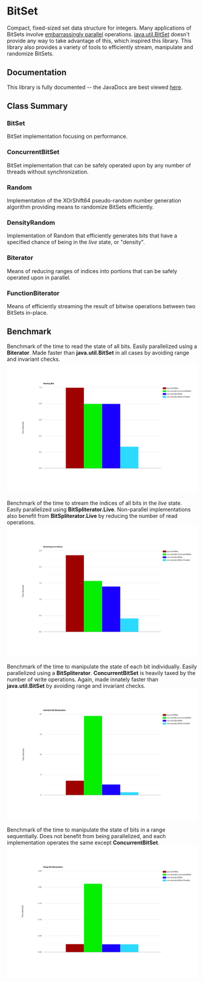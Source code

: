 # BitSet
Compact, fixed-sized set data structure for integers. Many applications of BitSets involve [embarrassingly parallel](https://www.wikipedia.org/wiki/Embarrassingly_parallel) operations. [java.util.BitSet](https://docs.oracle.com/javase/10/docs/api/java/util/BitSet.html) doesn't provide any way to take advantage of this, which inspired this library. This library also provides a variety of tools to efficiently stream, manipulate and randomize BitSets.

## Documentation
This library is fully documented -- the JavaDocs are best viewed [here](https://ashouldis.github.io/BitSet/).

## Class Summary

### BitSet
BitSet implementation focusing on performance.

### ConcurrentBitSet
BitSet implementation that can be safely operated upon by any number of threads without synchronization.

### Random
Implementation of the XOrShift64 pseudo-random number generation algorithm providing means to randomize BitSets efficiently.

### DensityRandom
Implementation of Random that efficiently generates bits that have a specified chance of being in the *live* state, or "density".

### Biterator
Means of reducing ranges of indices into portions that can be safely operated upon in parallel.

### FunctionBiterator
Means of efficiently streaming the result of bitwise operations between two BitSets in-place.

## Benchmark
Benchmark of the time to read the state of all bits. Easily parallelized using a **Biterator**. Made faster than **java.util.BitSet** in all cases by avoiding range and invariant checks.  
![Reading](https://github.com/ashouldis/BitSet/blob/master/benchmark/benchmark_read.png "\Benchmark_Read")  

Benchmark of the time to stream the indices of all bits in the *live* state. Easily parallelized using **BitSpliterator.Live**. Non-parallel implementations also benefit from **BitSpliterator.Live** by reducing the number of read operations.  
![Streaming](https://github.com/ashouldis/BitSet/blob/master/benchmark/benchmark_stream.png "\Benchmark_Stream")  

Benchmark of the time to manipulate the state of each bit individually. Easily parallelized using a **BitSpliterator**. **ConcurrentBitSet** is heavily taxed by the number of write operations. Again, made innately faster than **java.util.BitSet** by avoiding range and invariant checks.  
![Manipulating](https://github.com/ashouldis/BitSet/blob/master/benchmark/benchmark_bit.png "\Benchmark_Bit")  

Benchmark of the time to manipulate the state of bits in a range sequentially. Does not benefit from being parallelized, and each implementation operates the same except **ConcurrentBitSet**.  
![Range Manipulating](https://github.com/ashouldis/BitSet/blob/master/benchmark/benchmark_range.png "\Benchmark_Range")